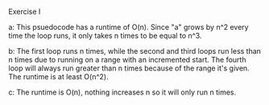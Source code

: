 Exercise I

a: This psuedocode has a runtime of O(n). Since "a" grows by n^2 every time the loop runs, it only takes n times to be equal to n^3.

b: The first loop runs n times, while the second and third loops run less than n times due to running on a range with an incremented start. The fourth loop will always run greater than n times because of the range it's given. The runtime is at least O(n^2).

c: The runtime is O(n), nothing increases n so it will only run n times.